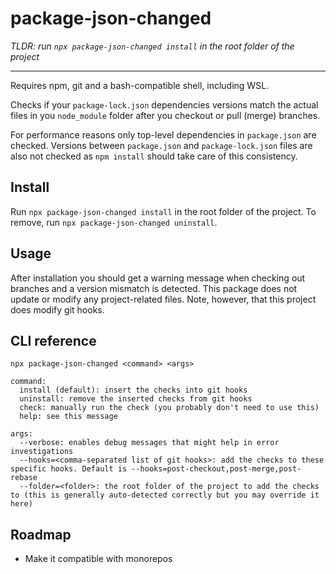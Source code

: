 # package-json-changed

_TLDR: run `npx package-json-changed install` in the root folder of the project_

---------------------------------------------------------

Requires npm, git and a bash-compatible shell, including WSL.

Checks if your `package-lock.json` dependencies versions match the actual files in you `node_module` folder after you checkout or pull (merge) branches.

For performance reasons only top-level dependencies in `package.json` are checked. Versions between `package.json` and `package-lock.json` files are also not checked as `npm install` should take care of this consistency.

## Install

Run `npx package-json-changed install` in the root folder of the project. To remove, run `npx package-json-changed uninstall`.

## Usage

After installation you should get a warning message when checking out branches and a version mismatch is detected. This package does not update or modify any project-related files. Note, however, that this project does modify git hooks.

## CLI reference

```
npx package-json-changed <command> <args>

command:
  install (default): insert the checks into git hooks
  uninstall: remove the inserted checks from git hooks
  check: manually run the check (you probably don't need to use this)
  help: see this message

args:
  --verbose: enables debug messages that might help in error investigations
  --hooks=<comma-separated list of git hooks>: add the checks to these specific hooks. Default is --hooks=post-checkout,post-merge,post-rebase
  --folder=<folder>: the root folder of the project to add the checks to (this is generally auto-detected correctly but you may override it here)
  ```

## Roadmap

- Make it compatible with monorepos
